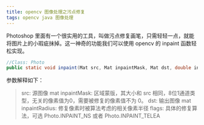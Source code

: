 ```yaml
---
title: opencv 图像处理之污点修复
tags: opencv java 图像处理
---
```


Photoshop 里面有一个很实用的工具，叫做污点修复画笔，只需轻轻一点，就能将图片上的小瑕疵抹掉。这一神奇的功能我们可以使用 opencv 的 inpaint 函数轻松实现。

```java
//Class: Photo
public static void inpaint(Mat src, Mat inpaintMask, Mat dst, double inpaintRadius, int flags);
```

参数解释如下：
> src: 源图像 mat
> inpaintMask: 区域蒙版，其大小和 src 相同，8位1通道类型，无关的像素值为0，需要被修复的像素值不为 0。
> dst: 输出图像 mat
> inpaintRadius: 修复像素时被算法考虑的相关像素半径
> flags: 具体的修复算法，可选 Photo.INPAINT_NS 或者 Photo.INPAINT_TELEA

